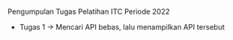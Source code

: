 Pengumpulan Tugas Pelatihan ITC Periode 2022
- Tugas 1 -> Mencari API bebas, lalu menampilkan API tersebut